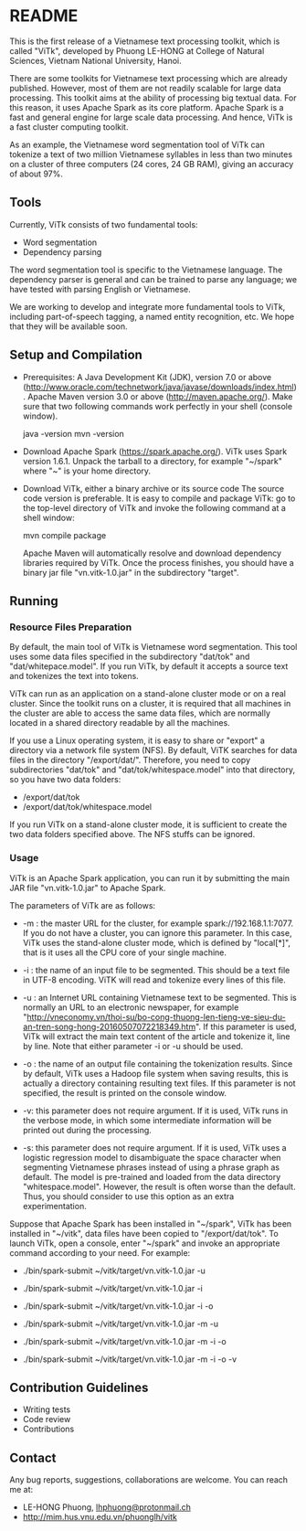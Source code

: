 # README #

This is the first release of a Vietnamese text processing toolkit,
which is called "ViTk", developed by Phuong LE-HONG at College of
Natural Sciences, Vietnam National University, Hanoi.

There are some toolkits for Vietnamese text processing which are
already published. However, most of them are not readily scalable for
large data processing. This toolkit aims at the ability of processing
big textual data. For this reason, it uses Apache Spark as its core
platform. Apache Spark is a fast and general engine for large
scale data processing. And hence, ViTk is a fast cluster computing
toolkit.

As an example, the Vietnamese word segmentation tool of ViTk can
tokenize a text of two million Vietnamese syllables in less than two
minutes on a cluster of three computers (24 cores, 24 GB RAM), giving an
accuracy of about 97%.

## Tools ##

Currently, ViTk consists of two fundamental tools:

* Word segmentation
* Dependency parsing 

The word segmentation tool is specific to the Vietnamese language. The
dependency parser is general and can be trained to parse any
language; we have tested with parsing English or Vietnamese.

We are working to develop and integrate more fundamental tools to
ViTk, including part-of-speech tagging, a named entity recognition,
etc. We hope that they will be available soon. 

## Setup and Compilation ##

* Prerequisites: A Java Development Kit (JDK), version 7.0 or
  above (http://www.oracle.com/technetwork/java/javase/downloads/index.html).
	Apache Maven version 3.0 or above (http://maven.apache.org/). Make
  sure that two following commands work perfectly in your shell
  (console window).

	java -version
	mvn -version

* Download Apache Spark (https://spark.apache.org/).
	ViTk uses Spark version 1.6.1. Unpack the tarball to a directory,
	for example "~/spark" where "~" is your home directory.

* Download ViTk, either a binary archive or its source code
  The source code version is preferable. It is easy to compile and
  package ViTk: go to the top-level directory of ViTk and invoke the
  following command at a shell window:

	mvn compile package

	Apache Maven will automatically resolve and download dependency
	libraries required by ViTk. Once the process finishes, you should
	have a binary jar file "vn.vitk-1.0.jar" in the subdirectory
	"target". 


## Running ##

### Resource Files Preparation ###

By default, the main tool of ViTk is Vietnamese word
segmentation. This tool uses some data files specified in the
subdirectory "dat/tok" and "dat/whitepace.model". If you run ViTk, by
default it accepts a source text and tokenizes the text into
tokens. 

ViTk can run as an application on a stand-alone cluster mode  or on a
real cluster. Since the toolkit runs on a cluster, it is required that
all machines in the cluster are able to access the same data files,
which are normally located in a shared directory readable by all the
machines.

If you use a Linux operating system, it is easy to share or
"export" a directory via a network file system (NFS). By default, ViTK
searches for data files in the directory "/export/dat/". Therefore, you need
to copy subdirectories "dat/tok" and "dat/tok/whitespace.model" into that
directory, so you have two data folders:

* /export/dat/tok
* /export/dat/tok/whitespace.model

If you run ViTk on a stand-alone cluster mode, it is sufficient to
create the two data folders specified above. The NFS stuffs can be
ignored. 

### Usage ###

ViTk is an Apache Spark application, you can run it by submitting the
main JAR file "vn.vitk-1.0.jar" to Apache Spark.

The parameters of ViTk are as follows:

* -m <master-url>: the master URL for the cluster, for example
  spark://192.168.1.1:7077. If you do not have a cluster, you can
  ignore this parameter. In this case, ViTk uses the stand-alone
  cluster mode, which is defined by "local[*]", that is it uses all
  the CPU core of your single machine.

* -i <input-file>: the name of an input file to be segmented. This
   should be a text file in UTF-8 encoding. ViTK will read and
   tokenize every lines of this file.

* -u <url>: an Internet URL containing Vietnamese text to be
   segmented. This is normally an URL to an electronic newspaper, for
   example "http://vneconomy.vn/thoi-su/bo-cong-thuong-len-tieng-ve-sieu-du-an-tren-song-hong-20160507072218349.htm".
	 If this parameter is used, ViTk will extract the main text content
   of the article and tokenize it, line by line. Note that either
   parameter -i or -u should be used.  

* -o <output-file>: the name of an output file containing the
   tokenization results. Since by default, ViTk uses a Hadoop file
   system when saving results, this is actually a directory containing
   resulting text files. If this parameter is not specified, the result is
   printed on the console window.

* -v: this parameter does not require argument. If it is used, ViTk
   runs in the verbose mode, in which some intermediate information
   will be printed out during the processing.
	
* -s: this parameter does not require argument. If it is used, ViTk
   uses a logistic regression model to disambiguate the space
   character when segmenting Vietnamese phrases instead of using a
   phrase graph as default. The model is
   pre-trained and loaded from the data directory "whitespace.model".
   However, the result is often worse than the default. Thus, you should
   consider to use this option as an extra experimentation.

Suppose that Apache Spark has been installed in "~/spark", ViTk has
been installed in "~/vitk", data files have been copied to
"/export/dat/tok". To launch ViTk, open a console, enter "~/spark"
and invoke an appropriate command according to your need. For example:

*	./bin/spark-submit ~/vitk/target/vn.vitk-1.0.jar -u <url>

* ./bin/spark-submit ~/vitk/target/vn.vitk-1.0.jar -i <input-file>

* ./bin/spark-submit ~/vitk/target/vn.vitk-1.0.jar -i <input-file> -o <output-file>

* ./bin/spark-submit ~/vitk/target/vn.vitk-1.0.jar -m <master-url> -u <url>

* ./bin/spark-submit ~/vitk/target/vn.vitk-1.0.jar -m <master-url> -i <input-file> -o <output-file>

* ./bin/spark-submit ~/vitk/target/vn.vitk-1.0.jar -m <master-url> -i  <input-file> -o <output-file> -v


## Contribution Guidelines ##

* Writing tests
* Code review
* Contributions

## Contact ##

Any bug reports, suggestions, collaborations are welcome. You can
reach me at: 

* LE-HONG Phuong, <lhphuong@protonmail.ch>
* http://mim.hus.vnu.edu.vn/phuonglh/vitk
